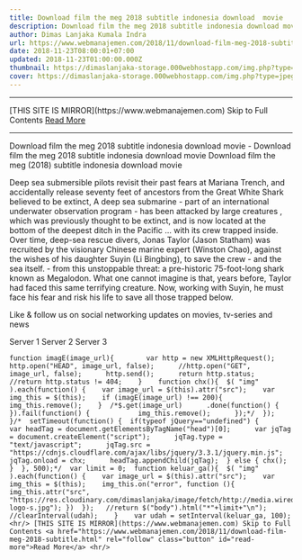 ```yaml
---
title: Download film the meg 2018 subtitle indonesia download  movie
description: Download film the meg 2018 subtitle indonesia download movie
author: Dimas Lanjaka Kumala Indra
url: https://www.webmanajemen.com/2018/11/download-film-meg-2018-subtitle.html
date: 2018-11-23T08:00:01+07:00
updated: 2018-11-23T01:00:00.000Z
thumbnail: https://dimaslanjaka-storage.000webhostapp.com/img.php?type=jpeg&url=https://image.tmdb.org/t/p/w185/hHgsvMPhGQ5T7kJsSezQHBjGDBp.jpg
cover: https://dimaslanjaka-storage.000webhostapp.com/img.php?type=jpeg&url=https://image.tmdb.org/t/p/w185/hHgsvMPhGQ5T7kJsSezQHBjGDBp.jpg
---
```


<hr/> [THIS SITE IS MIRROR](https://www.webmanajemen.com) Skip to Full Contents <a href="https://www.webmanajemen.com/2018/11/download-film-meg-2018-subtitle.html" rel="follow" class="button" id="read-more">Read More</a> <hr/> Download film the meg 2018 subtitle indonesia download  movie - Download film the meg 2018 subtitle indonesia download movie Download film the meg (2018) subtitle indonesia download  movie   
  
    
  
  
  Deep sea submersible pilots revisit their past fears at Mariana Trench, and accidentally release seventy feet of ancestors from the Great White Shark believed to be extinct, A deep sea submarine - part of an international underwater observation program - has been attacked by large creatures , which was previously thought to be extinct, and is now located at the bottom of the deepest ditch in the Pacific ... with its crew trapped inside.  Over time, deep-sea rescue divers, Jonas Taylor (Jason Statham) was recruited by the visionary Chinese marine expert (Winston Chao), against the wishes of his daughter Suyin (Li Bingbing), to save the crew - and the sea itself.  - from this unstoppable threat: a pre-historic 75-foot-long shark known as Megalodon.  What one cannot imagine is that, years before, Taylor had faced this same terrifying creature.  Now, working with Suyin, he must face his fear and risk his life to save all those trapped below. 
  
  Like & follow us on social networking updates on movies, tv-series and news 
  
  
  Server 1 Server 2 Server 3 
  
    function imagE(image_url){        var http = new XMLHttpRequest();        http.open("HEAD", image_url, false);      //http.open("GET", image_url, false);      http.send();      return http.status;      //return http.status != 404;    }    function chx(){  $( "img" ).each(function() {    var image_url = $(this).attr("src");    var img_this = $(this);    if (imagE(image_url) !== 200){      img_this.remove();    }  /*$.get(image_url)      .done(function() {                 }).fail(function() {            img_this.remove();      });*/  });  }/*  setTimeout(function() {  if(typeof jQuery=="undefined") {      var headTag = document.getElementsByTagName("head")[0];      var jqTag = document.createElement("script");      jqTag.type = "text/javascript";      jqTag.src = "https://cdnjs.cloudflare.com/ajax/libs/jquery/3.3.1/jquery.min.js";      jqTag.onload = chx;      headTag.appendChild(jqTag);  } else { chx(); }  }, 500);*/  var limit = 0;  function keluar_ga(){  $( "img" ).each(function() {    var image_url = $(this).attr("src");    var img_this = $(this);    img_this.on("error", function (){ img_this.attr("src", "https://res.cloudinary.com/dimaslanjaka/image/fetch/http://media.wired.com/photos/5926db217034dc5f91becd6b/master/w_900,c_limit/so-logo-s.jpg"); })  });   //return $("body").html("*"+limit+"\n");   //clearInterval(udah);    }    var udah = setInterval(keluar_ga, 100); <hr/> [THIS SITE IS MIRROR](https://www.webmanajemen.com) Skip to Full Contents <a href="https://www.webmanajemen.com/2018/11/download-film-meg-2018-subtitle.html" rel="follow" class="button" id="read-more">Read More</a> <hr/>